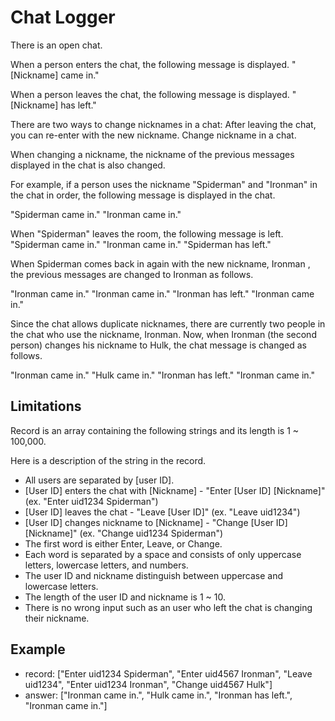# Chat Logger

There is an open chat.

When a person enters the chat, the following message is displayed.
"[Nickname] came in."

When a person leaves the chat, the following message is displayed.
"[Nickname] has left."

There are two ways to change nicknames in a chat:
After leaving the chat, you can re-enter with the new nickname.
Change nickname in a chat.

When changing a nickname, the nickname of the previous messages displayed in the chat is also changed.

For example, if a person uses the nickname "Spiderman" and "Ironman" in the chat in order, the following message is displayed in the chat.

"Spiderman came in." "Ironman came in."

When "Spiderman" leaves the room, the following message is left.
"Spiderman came in." "Ironman came in." "Spiderman has left."

When Spiderman comes back in again with the new nickname, Ironman , the previous messages are changed to Ironman as follows.

"Ironman came in." "Ironman came in." "Ironman has left." "Ironman came in."

Since the chat allows duplicate nicknames, there are currently two people in the chat who use the nickname, Ironman. Now, when Ironman (the second person) changes his nickname to Hulk, the chat message is changed as follows.

"Ironman came in." "Hulk came in." "Ironman has left." "Ironman came in."

## Limitations

Record is an array containing the following strings and its length is 1 ~ 100,000.

Here is a description of the string in the record.
- All users are separated by [user ID].
- [User ID] enters the chat with [Nickname] - "Enter [User ID] [Nickname]" (ex. "Enter uid1234 Spiderman")
- [User ID] leaves the chat - "Leave [User ID]" (ex. "Leave uid1234")
- [User ID] changes nickname to [Nickname] - "Change [User ID] [Nickname]" (ex. "Change uid1234 Spiderman")
- The first word is either Enter, Leave, or Change.
- Each word is separated by a space and consists of only uppercase letters, lowercase letters, and numbers.
- The user ID and nickname distinguish between uppercase and lowercase letters.
- The length of the user ID and nickname is 1 ~ 10.
- There is no wrong input such as an user who left the chat is changing their nickname.

## Example

- record: ["Enter uid1234 Spiderman", "Enter uid4567 Ironman", "Leave uid1234", "Enter uid1234 Ironman", "Change uid4567 Hulk"]
- answer: ["Ironman came in.", "Hulk came in.", "Ironman has left.", "Ironman came in."]
